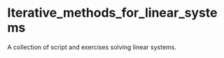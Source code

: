 # Iterative_methods_for_linear_systems
A collection of script and exercises solving linear systems.
